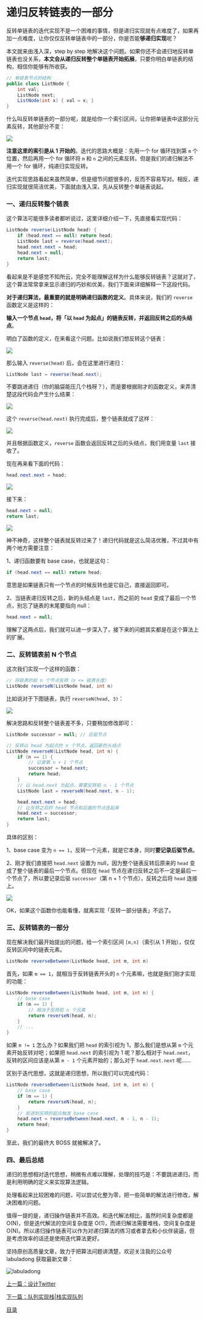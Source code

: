# 递归反转链表的一部分 

反转单链表的迭代实现不是一个困难的事情，但是递归实现就有点难度了，如果再加一点难度，让你仅仅反转单链表中的一部分，你是否能**够递归实现**呢？

本文就来由浅入深，step by step 地解决这个问题。如果你还不会递归地反转单链表也没关系，**本文会从递归反转整个单链表开始拓展**，只要你明白单链表的结构，相信你能够有所收获。

```java
// 单链表节点的结构
public class ListNode {
    int val;
    ListNode next;
    ListNode(int x) { val = x; }
}
```

什么叫反转单链表的一部分呢，就是给你一个索引区间，让你把单链表中这部分元素反转，其他部分不变：

![](../../images/反转链表/title.png)

**注意这里的索引是从 1 开始的**。迭代的思路大概是：先用一个 for 循环找到第 `m` 个位置，然后再用一个 for 循环将 `m` 和 `n` 之间的元素反转。但是我们的递归解法不用一个 for 循环，纯递归实现反转。

迭代实现思路看起来虽然简单，但是细节问题很多的，反而不容易写对。相反，递归实现就很简洁优美，下面就由浅入深，先从反转整个单链表说起。

### 一、递归反转整个链表

这个算法可能很多读者都听说过，这里详细介绍一下，先直接看实现代码：

```java
ListNode reverse(ListNode head) {
    if (head.next == null) return head;
    ListNode last = reverse(head.next);
    head.next.next = head;
    head.next = null;
    return last;
}
```

看起来是不是感觉不知所云，完全不能理解这样为什么能够反转链表？这就对了，这个算法常常拿来显示递归的巧妙和优美，我们下面来详细解释一下这段代码。

**对于递归算法，最重要的就是明确递归函数的定义**。具体来说，我们的 `reverse` 函数定义是这样的：

**输入一个节点 `head`，将「以 `head` 为起点」的链表反转，并返回反转之后的头结点**。

明白了函数的定义，在来看这个问题。比如说我们想反转这个链表：

![](../../images/反转链表/1.jpg)

那么输入 `reverse(head)` 后，会在这里进行递归：

```java
ListNode last = reverse(head.next);
```

不要跳进递归（你的脑袋能压几个栈呀？），而是要根据刚才的函数定义，来弄清楚这段代码会产生什么结果：

![](../../images/反转链表/2.jpg)

这个 `reverse(head.next)` 执行完成后，整个链表就成了这样：

![](../../images/反转链表/3.jpg)

并且根据函数定义，`reverse` 函数会返回反转之后的头结点，我们用变量 `last` 接收了。

现在再来看下面的代码：

```java
head.next.next = head;
```

![](../../images/反转链表/4.jpg)

接下来：

```java
head.next = null;
return last;
```

![](../../images/反转链表/5.jpg)

神不神奇，这样整个链表就反转过来了！递归代码就是这么简洁优雅，不过其中有两个地方需要注意：

1、递归函数要有 base case，也就是这句：

```java
if (head.next == null) return head;
```

意思是如果链表只有一个节点的时候反转也是它自己，直接返回即可。

2、当链表递归反转之后，新的头结点是 `last`，而之前的 `head` 变成了最后一个节点，别忘了链表的末尾要指向 null：

```java
head.next = null;
```

理解了这两点后，我们就可以进一步深入了，接下来的问题其实都是在这个算法上的扩展。

### 二、反转链表前 N 个节点

这次我们实现一个这样的函数：

```java
// 将链表的前 n 个节点反转（n <= 链表长度）
ListNode reverseN(ListNode head, int n)
```

比如说对于下图链表，执行 `reverseN(head, 3)`：

![](../../images/反转链表/6.jpg)

解决思路和反转整个链表差不多，只要稍加修改即可：

```java
ListNode successor = null; // 后驱节点

// 反转以 head 为起点的 n 个节点，返回新的头结点
ListNode reverseN(ListNode head, int n) {
    if (n == 1) { 
        // 记录第 n + 1 个节点
        successor = head.next;
        return head;
    }
    // 以 head.next 为起点，需要反转前 n - 1 个节点
    ListNode last = reverseN(head.next, n - 1);

    head.next.next = head;
    // 让反转之后的 head 节点和后面的节点连起来
    head.next = successor;
    return last;
}    
```

具体的区别：

1、base case 变为 `n == 1`，反转一个元素，就是它本身，同时**要记录后驱节点**。

2、刚才我们直接把 `head.next` 设置为 null，因为整个链表反转后原来的 `head` 变成了整个链表的最后一个节点。但现在 `head` 节点在递归反转之后不一定是最后一个节点了，所以要记录后驱 `successor`（第 n + 1 个节点），反转之后将 `head` 连接上。

![](../../images/反转链表/7.jpg)

OK，如果这个函数你也能看懂，就离实现「反转一部分链表」不远了。

### 三、反转链表的一部分

现在解决我们最开始提出的问题，给一个索引区间 `[m,n]`（索引从 1 开始），仅仅反转区间中的链表元素。

```java
ListNode reverseBetween(ListNode head, int m, int n)
```

首先，如果 `m == 1`，就相当于反转链表开头的 `n` 个元素嘛，也就是我们刚才实现的功能：

```java
ListNode reverseBetween(ListNode head, int m, int n) {
    // base case
    if (m == 1) {
        // 相当于反转前 n 个元素
        return reverseN(head, n);
    }
    // ...
}
```

如果 `m != 1` 怎么办？如果我们把 `head` 的索引视为 1，那么我们是想从第 `m` 个元素开始反转对吧；如果把 `head.next` 的索引视为 1 呢？那么相对于 `head.next`，反转的区间应该是从第 `m - 1` 个元素开始的；那么对于 `head.next.next` 呢……

区别于迭代思想，这就是递归思想，所以我们可以完成代码：

```java
ListNode reverseBetween(ListNode head, int m, int n) {
    // base case
    if (m == 1) {
        return reverseN(head, n);
    }
    // 前进到反转的起点触发 base case
    head.next = reverseBetween(head.next, m - 1, n - 1);
    return head;
}
```

至此，我们的最终大 BOSS 就被解决了。

### 四、最后总结

递归的思想相对迭代思想，稍微有点难以理解，处理的技巧是：不要跳进递归，而是利用明确的定义来实现算法逻辑。

处理看起来比较困难的问题，可以尝试化整为零，把一些简单的解法进行修改，解决困难的问题。

值得一提的是，递归操作链表并不高效。和迭代解法相比，虽然时间复杂度都是 O(N)，但是迭代解法的空间复杂度是 O(1)，而递归解法需要堆栈，空间复杂度是 O(N)。所以递归操作链表可以作为对递归算法的练习或者拿去和小伙伴装逼，但是考虑效率的话还是使用迭代算法更好。

坚持原创高质量文章，致力于把算法问题讲清楚，欢迎关注我的公众号 labuladong 获取最新文章：

![labuladong](../../images/labuladong.jpg)


[上一篇：设计Twitter](设计Twitter.md)

[下一篇：队列实现栈\|栈实现队列](队列实现栈栈实现队列.md)

[目录](../../README.md#目录)